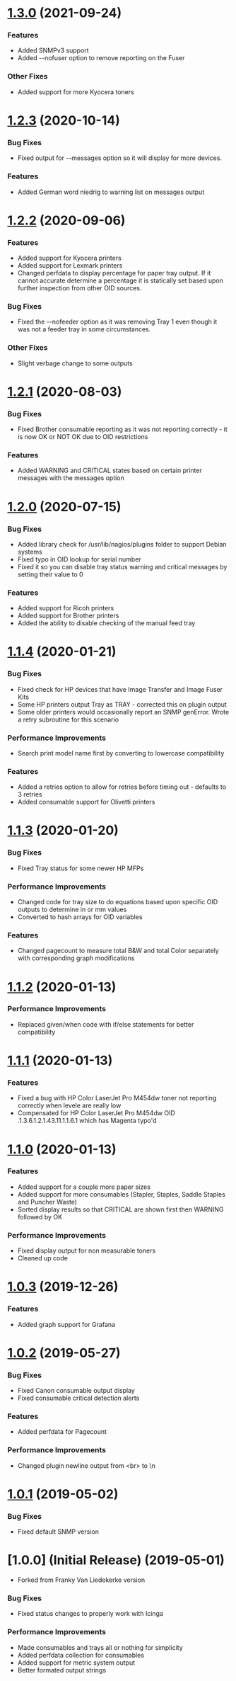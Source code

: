 <a name="1.3.0"></a>
# [1.3.0](https://github.com/Tylan/check_snmp_printer/compare/v1.2.3...v1.3.0) (2021-09-24)

### Features

* Added SNMPv3 support
* Added --nofuser option to remove reporting on the Fuser

### Other Fixes
* Added support for more Kyocera toners
<a name="1.2.3"></a>
# [1.2.3](https://github.com/Tylan/check_snmp_printer/compare/v1.2.2...v1.2.3) (2020-10-14)

### Bug Fixes
* Fixed output for --messages option so it will display for more devices.

### Features
* Added German word niedrig to warning list on messages output

<a name="1.2.2"></a>
# [1.2.2](https://github.com/Tylan/check_snmp_printer/compare/v1.2.1...v1.2.2) (2020-09-06)

### Features

* Added support for Kyocera printers
* Added support for Lexmark printers
* Changed perfdata to display percentage for paper tray output.  If it cannot accurate determine a percentage it is statically set based upon further inspection from other OID sources.

### Bug Fixes
* Fixed the --nofeeder option as it was removing Tray 1 even though it was not a feeder tray in some circumstances.

### Other Fixes

* Slight verbage change to some outputs
<a name="1.2.1"></a>
# [1.2.1](https://github.com/Tylan/check_snmp_printer/compare/v1.2.0...v1.2.1) (2020-08-03)

### Bug Fixes

* Fixed Brother consumable reporting as it was not reporting correctly - it is now OK or NOT OK due to OID restrictions

### Features

* Added WARNING and CRITICAL states based on certain printer messages with the messages option
<a name="1.2.0"></a>
# [1.2.0](https://github.com/Tylan/check_snmp_printer/compare/v1.1.4...v1.2.0) (2020-07-15)

### Bug Fixes

* Added library check for /usr/lib/nagios/plugins folder to support Debian systems
* Fixed typo in OID lookup for serial number
* Fixed it so you can disable tray status warning and critical messages by setting their value to 0

### Features

* Added support for Ricoh printers
* Added support for Brother printers
* Added the ability to disable checking of the manual feed tray

<a name="1.1.4"></a>
# [1.1.4](https://github.com/Tylan/check_snmp_printer/compare/v1.1.3...v1.1.4) (2020-01-21)

### Bug Fixes

* Fixed check for HP devices that have Image Transfer and Image Fuser Kits
* Some HP printers output Tray as TRAY - corrected this on plugin output
* Some older printers would occasionally report an SNMP genError.  Wrote a retry subroutine for this scenario

### Performance Improvements

* Search print model name first by converting to lowercase compatibility

### Features

* Added a retries option to allow for retries before timing out - defaults to 3 retries
* Added consumable support for Olivetti printers

<a name="1.1.3"></a>
# [1.1.3](https://github.com/Tylan/check_snmp_printer/compare/v1.1.2...v1.1.3) (2020-01-20)

### Bug Fixes

* Fixed Tray status for some newer HP MFPs

### Performance Improvements

* Changed code for tray size to do equations based upon specific OID outputs to determine in or mm values
* Converted to hash arrays for OID variables

### Features

* Changed pagecount to measure total B&W and total Color separately with corresponding graph modifications



<a name="1.1.2"></a>
# [1.1.2](https://github.com/Tylan/check_snmp_printer/compare/v1.1.1...v1.1.2) (2020-01-13)


### Performance Improvements

* Replaced given/when code with if/else statements for better compatibility



<a name="1.1.1"></a>
# [1.1.1](https://github.com/Tylan/check_snmp_printer/compare/v1.1.0...v1.1.1) (2020-01-13)


### Features

* Fixed a bug with HP Color LaserJet Pro M454dw toner not reporting correctly when levele are really low
* Compensated for HP Color LaserJet Pro M454dw OID .1.3.6.1.2.1.43.11.1.1.6.1 which has Magenta typo'd



<a name="1.1.0"></a>
# [1.1.0](https://github.com/Tylan/check_snmp_printer/compare/v1.0.3...v1.1.1) (2020-01-13)


### Features

* Added support for a couple more paper sizes
* Added support for more consumables (Stapler, Staples, Saddle Staples and Puncher Waste)
* Sorted display results so that CRITICAL are shown first then WARNING followed by OK

### Performance Improvements

* Fixed display output for non measurable toners
* Cleaned up code



<a name="1.0.3"></a>
# [1.0.3](https://github.com/Tylan/check_snmp_printer/compare/v1.0.2...v1.0.3) (2019-12-26)

### Features

* Added graph support for Grafana

<a name="1.0.2"></a>
# [1.0.2](https://github.com/Tylan/check_snmp_printer/compare/v1.0.1...v1.0.2) (2019-05-27)


### Bug Fixes

* Fixed Canon consumable output display
* Fixed consumable critical detection alerts

### Features

* Added perfdata for Pagecount

### Performance Improvements

* Changed plugin newline output from \<br\> to \n



<a name="1.0.1"></a>
# [1.0.1](https://github.com/Tylan/check_snmp_printer/compare/v1.0.0...v1.0.1) (2019-05-02)

### Bug Fixes

* Fixed default SNMP version



<a name="1.0.0"></a>
# [1.0.0] (Initial Release) (2019-05-01)

* Forked from Franky Van Liedekerke version

### Bug Fixes

* Fixed status changes to properly work with Icinga

### Performance Improvements

* Made consumables and trays all or nothing for simplicity
* Added perfdata collection for consumables
* Added support for metric system output
* Better formated output strings
